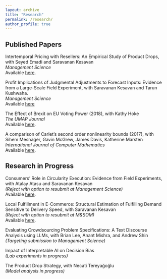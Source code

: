 ```yaml
---
layout: archive
title: "Research"
permalink: /research/
author_profile: true
---
```


## Published Papers

Intertemporal Pricing with Resellers: An Empirical Study of Product Drops, with Seyed Emadi and Saravanan Kesavan \
*Management Science* \
Available [here](https://doi.org/10.1287/mnsc.2022.04152).

Profit Implications of Judgmental Adjustments to Forecast Inputs: Evidence from a Large-Scale Field Experiment, with Saravanan Kesavan and Tarun Kushwaha. \
*Management Science* \
Available [here](https://pubsonline.informs.org/doi/abs/10.1287/mnsc.2024.06321)

The Effect of Brexit on EU Voting Power (2018), with Kathy Hoke \
*The UMAP Journal* \
Available [here](https://www.comap.com/membership/member-resources/item/the-effect-of-brexit-on-eu-voting-power).

A comparison of Carlet’s second order nonlinearity bounds (2017), with Sihem Mesnager, Gavin McGrew, James Davis, Katherine Marsten \
*International Journal of Computer Mathematics* \
Available [here](https://www.tandfonline.com/doi/abs/10.1080/00207160.2015.1112002?journalCode=gcom20).


## Research in Progress

Consumers’ Role in Circularity Execution: Evidence from Field Experiments, with Atalay Atasu and Saravanan Kesavan \
*(Reject with option to resubmit at Management Science)* \
Available [here](https://papers.ssrn.com/abstract=5254266).

Local Fulfillment in E-Commerce: Structural Estimation of Fulfilling Demand Sensitive to Delivery Speed, with Saravanan Kesavan \
*(Reject with option to resubmit at M&SOM)* \
Available [here](/files/pdf/closer_fulfillment.pdf).

Evaluating Crowdsourcing Problem Specifications: A Text Discourse Analysis using LLMs, with Brian Lee, Anant Mishra, and Andrew Shin \
*(Targeting submission to Management Science)*

Impact of Interpretable AI on Decision Bias \
*(Lab experiments in progress)*

The Product Drop Strategy, with Necati Tereyağoğlu \
*(Model analysis in progress)*
